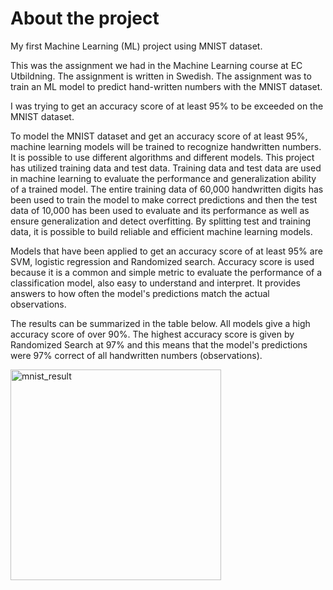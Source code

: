 # About the project
My first Machine Learning (ML) project using MNIST dataset. 

This was the assignment we had in the Machine Learning course at EC Utbildning. The assignment is written in Swedish. The assignment was to train an ML model to predict hand-written numbers with the MNIST dataset.

I was trying to get an accuracy score of at least 95% to be exceeded on the MNIST dataset. 

To model the MNIST dataset and get an accuracy score of at least 95%, machine learning models will be trained to recognize handwritten numbers. It is possible to use different algorithms and different models. This project has utilized training data and test data. Training data and test data are used in machine learning to evaluate the performance and generalization ability of a trained model. The entire training data of 60,000 handwritten digits has been used to train the model to make correct predictions and then the test data of 10,000 has been used to evaluate and its performance as well as ensure generalization and detect overfitting. By splitting test and training data, it is possible to build reliable and efficient machine learning models.

Models that have been applied to get an accuracy score of at least 95% are SVM, logistic regression and Randomized search. Accuracy score is used because it is a common and simple metric to evaluate the performance of a classification model, also easy to understand and interpret. It provides answers to how often the model's predictions match the actual observations.


The results can be summarized in the table below. All models give a high accuracy score of over 90%. The highest accuracy score is given by Randomized Search at 97% and this means that the model's predictions were 97% correct of all handwritten numbers (observations).


<img width="337" alt="mnist_result" src="https://github.com/FarhanaMos/ML_MNIST/assets/98036717/23c50268-da5e-4833-b955-a924687419df">
